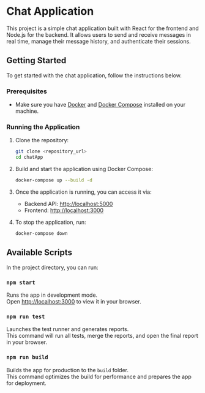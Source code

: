 # Chat Application

This project is a simple chat application built with React for the frontend and Node.js for the backend. It allows users to send and receive messages in real time, manage their message history, and authenticate their sessions.

## Getting Started

To get started with the chat application, follow the instructions below.

### Prerequisites

- Make sure you have [Docker](https://www.docker.com/) and [Docker Compose](https://docs.docker.com/compose/) installed on your machine.

### Running the Application

1. Clone the repository:
    ```bash
    git clone <repository_url>
    cd chatApp
    ```

2. Build and start the application using Docker Compose:
    ```bash
    docker-compose up --build -d
    ```

3. Once the application is running, you can access it via:
    - Backend API: [http://localhost:5000](http://localhost:5000)
    - Frontend: [http://localhost:3000](http://localhost:3000)

4. To stop the application, run:
    ```bash
    docker-compose down
    ```

## Available Scripts

In the project directory, you can run:

### `npm start`

Runs the app in development mode.\
Open [http://localhost:3000](http://localhost:3000) to view it in your browser.

### `npm run test`

Launches the test runner and generates reports.\
This command will run all tests, merge the reports, and open the final report in your browser.

### `npm run build`

Builds the app for production to the `build` folder.\
This command optimizes the build for performance and prepares the app for deployment.
